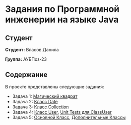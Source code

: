# Задания по Программной инженерии на языке Java

## Студент

**Студент:** Власов Данила

**Группа:** АУБПоз-23

## Содержание

В проекте представлены следующие задания:
- Задача 1: [Магический квадрат](https://github.com/FryAlt/JavaTasks/blob/main/Task1/src/MagicSquare.java)
- Задача 2: [Класс Date](https://github.com/FryAlt/JavaTasks/blob/main/Task2/src/ClassDate.java)
- Задача 3: [Класс Collection](https://github.com/FryAlt/JavaTasks/blob/main/Task3/src/ClassCollection.java)
- Задача 4: [Класс User](https://github.com/FryAlt/JavaTasks/blob/main/Task4/src/ClassUser.java), [Unit Tests для ClassUser](https://github.com/FryAlt/JavaTasks/blob/main/Task4/src/UserTest.java)
- Задача 5: [Основной Класс](https://github.com/FryAlt/JavaTasks/blob/main/Task5/src/WarriorGame.java), [Дополнительные Классы](https://github.com/FryAlt/JavaTasks/tree/main/Task5/src/Warriors)